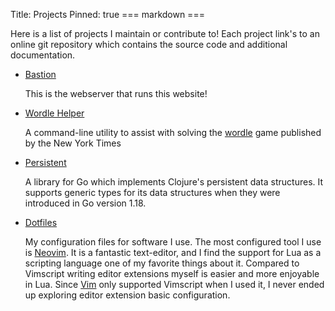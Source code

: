 Title: Projects
Pinned: true
=== markdown ===

Here is a list of projects I maintain or contribute to! Each project link's to
an online git repository which contains the source code and additional
documentation.

- [Bastion](https://github.com/toddgaunt/bastion)

    This is the webserver that runs this website!

- [Wordle Helper](https://github.com/toddgaunt/wordle-helper)

    A command-line utility to assist with solving the [wordle](https://www.nytimes.com/games/wordle/index.html) game published by the New York Times

- [Persistent](https://github.com/toddgaunt/persistent)

    A library for Go which implements Clojure's persistent data structures. It
    supports generic types for its data structures when they were introduced in
    Go version 1.18.


- [Dotfiles](https://github.com/toddgaunt/dotfiles)

    My configuration files for software I use. The most configured tool I use
    is [Neovim](https://neovim.io/). It is a fantastic text-editor, and I find
    the support for Lua as a scripting language one of my favorite things about
    it. Compared to Vimscript writing editor extensions myself is easier and
    more enjoyable in Lua. Since [Vim](https://www.vim.org/) only supported
    Vimscript when I used it, I never ended up exploring editor extension basic
    configuration.
